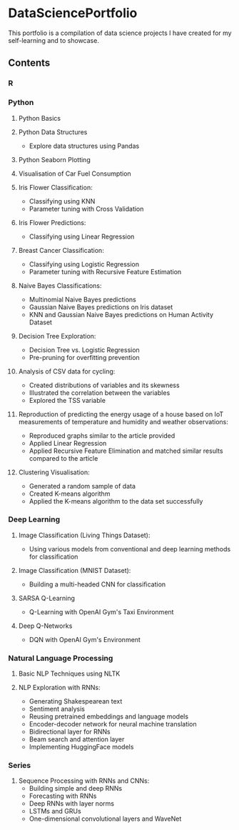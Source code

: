 # DataSciencePortfolio
This portfolio is a compilation of data science projects I have created for my self-learning and to showcase.


## Contents

### R



### Python

1. Python Basics

2. Python Data Structures
    * Explore data structures using Pandas
    
3. Python Seaborn Plotting

4. Visualisation of Car Fuel Consumption

5. Iris Flower Classification:
    * Classifying using KNN
    * Parameter tuning with Cross Validation
    
6. Iris Flower Predictions:
    * Classifying using Linear Regression
    
7. Breast Cancer Classification:
    * Classifying using Logistic Regression
    * Parameter tuning with Recursive Feature Estimation

8. Naive Bayes Classifications:
    * Multinomial Naive Bayes predictions
    * Gaussian Naive Bayes predictions on Iris dataset
    * KNN and Gaussian Naive Bayes predictions on Human Activity Dataset
    
9. Decision Tree Exploration:
    * Decision Tree vs. Logistic Regression
    * Pre-pruning for overfitting prevention

10. Analysis of CSV data for cycling:
    * Created distributions of variables and its skewness
    * Illustrated the correlation between the variables
    * Explored the TSS variable

11. Reproduction of predicting the energy usage of a house based on IoT measurements of temperature and humidity and weather observations:
    * Reproduced graphs similar to the article provided
    * Applied Linear Regression
    * Applied Recursive Feature Elimination and matched similar results compared to the article

12. Clustering Visualisation:
    * Generated a random sample of data
    * Created K-means algorithm
    * Applied the K-means algorithm to the data set successfully

### Deep Learning

1. Image Classification (Living Things Dataset):
    * Using various models from conventional and deep learning methods for classification
    
2. Image Classification (MNIST Dataset):
    * Building a multi-headed CNN for classification
    
3. SARSA Q-Learning
    * Q-Learning with OpenAI Gym's Taxi Environment
    
4. Deep Q-Networks
    * DQN with OpenAI Gym's Environment

### Natural Language Processing

1. Basic NLP Techniques using NLTK

2. NLP Exploration with RNNs:
    * Generating Shakespearean text
    * Sentiment analysis
    * Reusing pretrained embeddings and language models
    * Encoder-decoder network for neural machine translation
    * Bidirectional layer for RNNs
    * Beam search and attention layer
    * Implementing HuggingFace models
    

### Series

1. Sequence Processing with RNNs and CNNs:
    * Building simple and deep RNNs
    * Forecasting with RNNs
    * Deep RNNs with layer norms
    * LSTMs and GRUs
    * One-dimensional convolutional layers and WaveNet